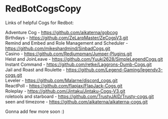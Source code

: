 # RedBotCogsCopy

Links of helpful Cogs for Redbot:

Adventure Cog - https://github.com/aikaterna/gobcog <br />
Birthdays - https://github.com/ZeLarpMaster/ZeCogsV3.git <br />
Remind and Embed and Role Management and Scheduler - https://github.com/mikeshardmind/SinbadCogs.git <br />
Casino - https://github.com/Redjumpman/Jumper-Plugins.git <br />
Heist and JoinLeave - https://github.com/Yuuki2628/SimpleLegendCogs.git <br />
Instant Command - https://github.com/retke/Laggrons-Dumb-Cogs.git <br />
Jail and Roast and Roulette - https://github.com/Legend-Gaming/legendv3-cogs.git <br />
Leveler - https://github.com/Malarne/discord_cogs.git <br />
ReactPoll - https://github.com/flapjax/FlapJack-Cogs.git <br />
Roleplay - https://github.com/Jintaku/Jintaku-Cogs-V3.git <br />
roletools  and starboard - https://github.com/TrustyJAID/Trusty-cogs.git <br />
seen and timezone - https://github.com/aikaterna/aikaterna-cogs.git <br />



Gonna add few more soon :)
